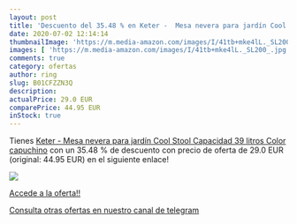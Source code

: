```yaml
---
layout: post
title: 'Descuento del 35.48 % en Keter -  Mesa nevera para jardín Cool St'
date: 2020-07-02 12:14:14
thumbnailImage: 'https://m.media-amazon.com/images/I/41tb+mke4lL._SL200_.jpg'
images: [ 'https://m.media-amazon.com/images/I/41tb+mke4lL._SL200_.jpg' ]
comments: true
category: ofertas
author: ring
slug: B01CFZZN3Q
description:
actualPrice: 29.0 EUR
comparePrice: 44.95 EUR
inStock: true
---
```


Tienes [Keter -  Mesa nevera para jardín Cool Stool  Capacidad 39 litros  Color capuchino](https://www.amazon.com/dp/B01CFZZN3Q/?tag=redken08-20) con un 35.48 % de descuento con precio de oferta de 29.0 EUR (original: 44.95 EUR) en el siguiente enlace!

[![](https://m.media-amazon.com/images/I/41tb+mke4lL._SL200_.jpg)](https://www.amazon.com/dp/B01CFZZN3Q/?tag=redken08-20)

[Accede a la oferta!!](https://www.amazon.com/dp/B01CFZZN3Q/?tag=redken08-20)

[Consulta otras ofertas en nuestro canal de telegram](https://t.me/s/ofertas25)
